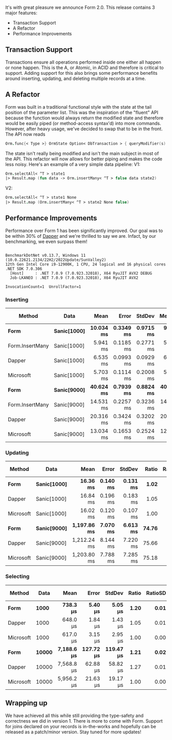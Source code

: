 It's with great pleasure we announce Form 2.0. This release contains 3 major features: 

- Transaction Support
- A Refactor
- Performance Improvements

## Transaction Support

Transactions ensure all operations performed inside one either all happen or none happen. This is the A, or Atomic, in ACID and therefore is critical to support. Adding support for this also brings some performance benefits around inserting, updating, and deleting multiple records at a time.

## A Refactor

Form was built in a traditional functional style with the state at the tail position of the parameter list. This was the inspiration of the "fluent" API because the function would always return the modified state and therefore would be easily piped (or method-access syntax'd) into more commands. However, after heavy usage, we've decided to swap that to be in the front. The API now reads

```fsharp
Orm.func{< Type >} OrmState Option< DbTransaction > { queryModifier(s) } { instance }
```

The state isn't really being modified and isn't the main subject in most of the API. This refactor will now allows for better piping and makes the code less noisy. Here's an example of a very simple data pipeline:
V1:
```fsharp
Orm.selectAll< ^T > state1
|> Result.map (fun data -> Orm.insertMany< ^T > false data state2)
```


V2:
```fsharp
Orm.selectAll< ^T > state1 None
|> Result.map (Orm.insertMany< ^T > state2 None false)
```

## Performance Improvements

Performance over Form 1 has been significantly improved. Our goal was to be within 30% of [Dapper](https://github.com/DapperLib/Dapper) and we're thrilled to say we are. Infact, by our benchmarking, we even surpass them!
```

BenchmarkDotNet v0.13.7, Windows 11 (10.0.22621.2134/22H2/2022Update/SunValley2)
12th Gen Intel Core i9-12900K, 1 CPU, 24 logical and 16 physical cores
.NET SDK 7.0.306
  [Host]     : .NET 7.0.9 (7.0.923.32018), X64 RyuJIT AVX2 DEBUG
  Job-LKANEO : .NET 7.0.9 (7.0.923.32018), X64 RyuJIT AVX2

InvocationCount=1  UnrollFactor=1

```
### Inserting
|          Method |        Data |      Mean |     Error |    StdDev |    Median | Ratio | RatioSD |      Gen0 |   Allocated | Alloc Ratio |
|---------------- |------------ |----------:|----------:|----------:|----------:|------:|--------:|----------:|------------:|------------:|
|      **Form** | **Sanic[1000]** | **10.034 ms** | **0.3349 ms** | **0.9715 ms** |  **9.541 ms** |  **1.89** |    **0.14** |         **-** |  **4201.75 KB** |        **6.99** |
|  Form.InsertMany | Sanic[1000] |  5.941 ms | 0.1185 ms | 0.2771 ms |  5.817 ms |  1.05 |    0.03 |         - |    658.7 KB |        1.10 |
|    Dapper | Sanic[1000] |  6.535 ms | 0.0993 ms | 0.0929 ms |  6.525 ms |  1.11 |    0.04 |         - |  1975.55 KB |        3.29 |
| Microsoft | Sanic[1000] |  5.703 ms | 0.1114 ms | 0.2008 ms |  5.627 ms |  1.00 |    0.00 |         - |   600.69 KB |        1.00 |
|      **Form** | **Sanic[9000]** | **40.624 ms** | **0.7939 ms** | **0.8824 ms** | **40.616 ms** |  **6.97** |    **0.30** | **2000.0000** | **37795.91 KB** |       **62.92** |
|  Form.InsertMany | Sanic[9000] | 14.531 ms | 0.2257 ms | 0.3236 ms | 14.496 ms |  2.53 |    0.11 |         - |  5877.45 KB |        9.78 |
|    Dapper | Sanic[9000] | 20.316 ms | 0.3424 ms | 0.3202 ms | 20.404 ms |  3.45 |    0.11 | 1000.0000 |  17756.8 KB |       29.56 |
| Microsoft | Sanic[9000] | 13.034 ms | 0.1653 ms | 0.2524 ms | 12.959 ms |  2.27 |    0.08 |         - |  5381.94 KB |        8.96 |
### Updating
|    Method |        Data |        Mean |    Error |   StdDev | Ratio | RatioSD |      Gen0 |   Allocated | Alloc Ratio |
|---------- |------------ |------------:|---------:|---------:|------:|--------:|----------:|------------:|------------:|
|      **Form** | **Sanic[1000]** |    **16.36 ms** | **0.140 ms** | **0.131 ms** |  **1.02** |    **0.01** |   **31.2500** |   **659.23 KB** |        **1.10** |
|    Dapper | Sanic[1000] |    16.84 ms | 0.196 ms | 0.183 ms |  1.05 |    0.01 |  125.0000 |  1975.02 KB |        3.29 |
| Microsoft | Sanic[1000] |    16.02 ms | 0.120 ms | 0.107 ms |  1.00 |    0.00 |   31.2500 |   600.15 KB |        1.00 |
|      **Form** | **Sanic[9000]** | **1,197.86 ms** | **7.070 ms** | **6.613 ms** | **74.76** |    **0.63** |         **-** |  **5878.67 KB** |        **9.80** |
|    Dapper | Sanic[9000] | 1,212.24 ms | 8.144 ms | 7.220 ms | 75.66 |    0.55 | 1000.0000 | 17756.84 KB |       29.59 |
| Microsoft | Sanic[9000] | 1,203.80 ms | 7.788 ms | 7.285 ms | 75.18 |    0.70 |         - |  5381.97 KB |        8.97 |
### Selecting
|    Method |  Data |       Mean |     Error |    StdDev | Ratio | RatioSD |     Gen0 |     Gen1 |    Gen2 |  Allocated | Alloc Ratio |
|---------- |------ |-----------:|----------:|----------:|------:|--------:|---------:|---------:|--------:|-----------:|------------:|
|      **Form** |  **1000** |   **738.3 μs** |   **5.40 μs** |   **5.05 μs** |  **1.20** |    **0.01** |  **26.3672** |   **0.9766** |       **-** |  **417.94 KB** |        **2.31** |
|    Dapper |  1000 |   648.0 μs |   1.84 μs |   1.43 μs |  1.05 |    0.01 |  12.6953 |   2.9297 |       - |  197.71 KB |        1.09 |
| Microsoft |  1000 |   617.0 μs |   3.15 μs |   2.95 μs |  1.00 |    0.00 |  11.7188 |        - |       - |  180.96 KB |        1.00 |
|      **Form** | **10000** | **7,188.6 μs** | **127.72 μs** | **119.47 μs** |  **1.21** |    **0.02** | **265.6250** |        **-** |       **-** | **4144.51 KB** |        **2.30** |
|    Dapper | 10000 | 7,568.8 μs |  62.88 μs |  58.82 μs |  1.27 |    0.01 | 148.4375 | 140.6250 | 46.8750 | 2055.07 KB |        1.14 |
| Microsoft | 10000 | 5,956.2 μs |  21.63 μs |  19.17 μs |  1.00 |    0.00 | 117.1875 |        - |       - | 1798.15 KB |        1.00 |

## Wrapping up

We have achieved all this while still providing the type-safety and correctness we did in version 1. There is more to come with Form. Support for joins declared on your records is in-the-works and hopefully can be released as a patch/minor version. Stay tuned for more updates! 